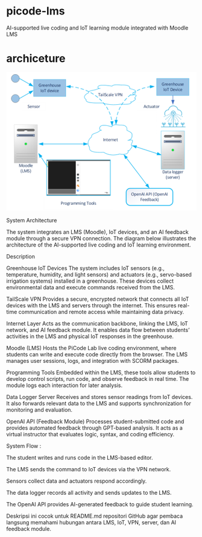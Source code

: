 # picode-lms
AI-supported live coding and IoT learning module integrated with Moodle LMS

# archiceture

<img src="Documentation/Architecture.png" alt="Ilustrasi Irigasi" width="600"/>

System Architecture

The system integrates an LMS (Moodle), IoT devices, and an AI feedback module through a secure VPN connection.
The diagram below illustrates the architecture of the AI-supported live coding and IoT learning environment.

Description

Greenhouse IoT Devices
The system includes IoT sensors (e.g., temperature, humidity, and light sensors) and actuators (e.g., servo-based irrigation systems) installed in a greenhouse. These devices collect environmental data and execute commands received from the LMS.

TailScale VPN
Provides a secure, encrypted network that connects all IoT devices with the LMS and servers through the internet. This ensures real-time communication and remote access while maintaining data privacy.

Internet Layer
Acts as the communication backbone, linking the LMS, IoT network, and AI feedback module. It enables data flow between students’ activities in the LMS and physical IoT responses in the greenhouse.

Moodle (LMS)
Hosts the PiCode Lab live coding environment, where students can write and execute code directly from the browser. The LMS manages user sessions, logs, and integration with SCORM packages.

Programming Tools
Embedded within the LMS, these tools allow students to develop control scripts, run code, and observe feedback in real time. The module logs each interaction for later analysis.

Data Logger Server
Receives and stores sensor readings from IoT devices. It also forwards relevant data to the LMS and supports synchronization for monitoring and evaluation.

OpenAI API (Feedback Module)
Processes student-submitted code and provides automated feedback through GPT-based analysis. It acts as a virtual instructor that evaluates logic, syntax, and coding efficiency.

System Flow :

The student writes and runs code in the LMS-based editor.

The LMS sends the command to IoT devices via the VPN network.

Sensors collect data and actuators respond accordingly.

The data logger records all activity and sends updates to the LMS.

The OpenAI API provides AI-generated feedback to guide student learning.

Deskripsi ini cocok untuk README.md repositori GitHub agar pembaca langsung memahami hubungan antara LMS, IoT, VPN, server, dan AI feedback module.
